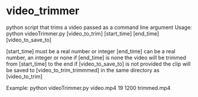 # video_trimmer
python script that trims a video passed as a command line argument
Usage:
python videoTrimmer.py [video_to_trim] [start_time] [end_time] [video_to_save_to]

[start_time] must be a real number or integer
[end_time] can be a real number, an integer or none
if [end_time] is none the video will be trimmed
from [start_time] to the end
if [video_to_save_to] is not provided the clip will be saved to 
[video_to_trim_trimmmed] in the same directory as [video_to_trim]

Example:
python videoTrimmer.py video.mp4 19 1200 trimmed.mp4
